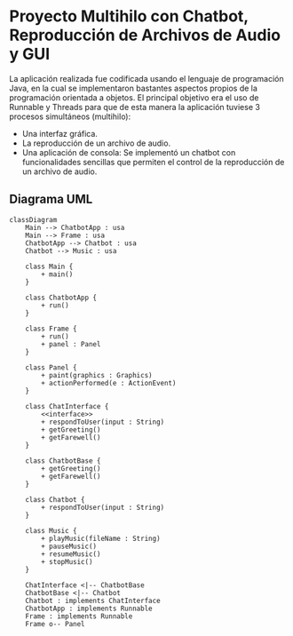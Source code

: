 # Proyecto Multihilo con Chatbot, Reproducción de Archivos de Audio y GUI
La aplicación realizada fue codificada usando el lenguaje de programación Java, en la cual se implementaron bastantes aspectos propios de la programación orientada a objetos. El principal objetivo era el uso de Runnable y Threads para que de esta manera la aplicación tuviese 3 procesos simultáneos (multihilo):

- Una interfaz gráfica.
- La reproducción de un archivo de audio.
- Una aplicación de consola: Se implementó un chatbot con funcionalidades sencillas que permiten el control de la reproducción de un archivo de audio.

## Diagrama UML

```mermaid
classDiagram
    Main --> ChatbotApp : usa
    Main --> Frame : usa
    ChatbotApp --> Chatbot : usa
    Chatbot --> Music : usa

    class Main {
        + main()
    }

    class ChatbotApp {
        + run()
    }

    class Frame {
        + run()
        + panel : Panel
    }

    class Panel {
        + paint(graphics : Graphics)
        + actionPerformed(e : ActionEvent)
    }

    class ChatInterface {
        <<interface>>
        + respondToUser(input : String)
        + getGreeting()
        + getFarewell()
    }

    class ChatbotBase {
        + getGreeting()
        + getFarewell()
    }

    class Chatbot {
        + respondToUser(input : String)
    }

    class Music {
        + playMusic(fileName : String)
        + pauseMusic()
        + resumeMusic()
        + stopMusic()
    }

    ChatInterface <|-- ChatbotBase
    ChatbotBase <|-- Chatbot
    Chatbot : implements ChatInterface
    ChatbotApp : implements Runnable
    Frame : implements Runnable
    Frame o-- Panel
